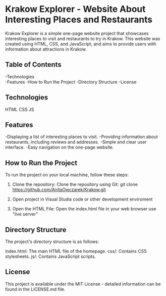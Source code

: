 # Krakow Explorer - Website About Interesting Places and Restaurants
Krakow Explorer is a simple one-page website project that showcases interesting places to visit and restaurants to try in Krakow. This website was created using HTML, CSS, and JavaScript, and aims to provide users with information about attractions in Krakow.

## Table of Contents
-Technologies <br>
-Features
-How to Run the Project
-Directory Structure
-License

## Technologies
HTML
CSS
JS

## Features
-Displaying a list of interesting places to visit.
-Providing information about restaurants, including reviews and addresses.
-Simple and clear user interface.
-Easy navigation on the one-page website.

## How to Run the Project
To run the project on your local machine, follow these steps:

1. Clone the repository:
  Clone the repository using Git:
  git clone https://github.com/AnitaOwczarek/Krakow.git
2. Open project in Visual Studia code or other development enviroment
   
3. Open the HTML File:
  Open the index.html file in your web browser use "live server"

## Directory Structure
The project's directory structure is as follows:

index.html: The main HTML file of the homepage.
css/: Contains CSS stylesheets.
js/: Contains JavaScript scripts.

## License
This project is available under the MIT License - detailed information can be found in the LICENSE.md file.
